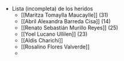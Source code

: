 - Lista (incompleta) de los heridos
  - [[Maritza Tomaylla Maucaylle]] (31)
  - [[Abril Alexandra Barreda Cisa]] (14)
  - [[Renato Sebastián Murillo Reyes]] (25)
  - [[Yoel Lucano Ullilen]] (23)
  - [[Aldis Charichi]]
  - [[Rosalino Flores Valverde]]
  -
